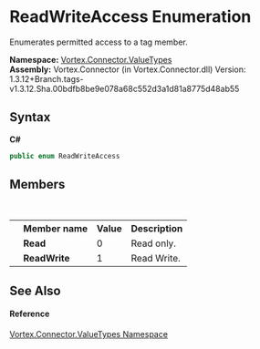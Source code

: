 # ReadWriteAccess Enumeration
 

Enumerates permitted access to a tag member.

**Namespace:**&nbsp;<a href="N_Vortex_Connector_ValueTypes.md">Vortex.Connector.ValueTypes</a><br />**Assembly:**&nbsp;Vortex.Connector (in Vortex.Connector.dll) Version: 1.3.12+Branch.tags-v1.3.12.Sha.00bdfb8be9e078a68c552d3a1d81a8775d48ab55

## Syntax

**C#**<br />
``` C#
public enum ReadWriteAccess
```


## Members
&nbsp;<table><tr><th></th><th>Member name</th><th>Value</th><th>Description</th></tr><tr><td /><td target="F:Vortex.Connector.ValueTypes.ReadWriteAccess.Read">**Read**</td><td>0</td><td>Read only.</td></tr><tr><td /><td target="F:Vortex.Connector.ValueTypes.ReadWriteAccess.ReadWrite">**ReadWrite**</td><td>1</td><td>Read Write.</td></tr></table>

## See Also


#### Reference
<a href="N_Vortex_Connector_ValueTypes.md">Vortex.Connector.ValueTypes Namespace</a><br />